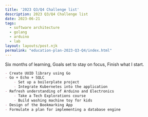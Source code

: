 ```yaml
---
title: '2023 Q3/Q4 Challenge list'
description: 2023 Q3/Q4 Challenge list 
date: 2023-06-21
tags:
  - software architecture
  - golang
  - arduino
  - lab
layout: layouts/post.njk
permalink: "education-plan-2023-Q3-Q4/index.html"
---
```


Six months of learning, Goals set to stay on focus, Finish what I start. 

```markdown
- Create UUID library using Go
- Go + Echo + SQLC 
	- Set up a boilerplate project
	- Integrate Kubernetes into the application
- Refresh understanding of Arduino and Electronics
	- Take a Tech Explorations course
	- Build washing machine toy for kids
- Design of the Bookmarking App
- Formulate a plan for implementing a database engine
```
